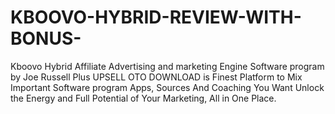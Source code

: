 # KBOOVO-HYBRID-REVIEW-WITH-BONUS-
Kboovo Hybrid Affiliate Advertising and marketing Engine Software program by Joe Russell Plus UPSELL OTO DOWNLOAD is Finest Platform to Mix Important Software program Apps, Sources And Coaching You Want Unlock the Energy and Full Potential of Your Marketing, All in One Place.
